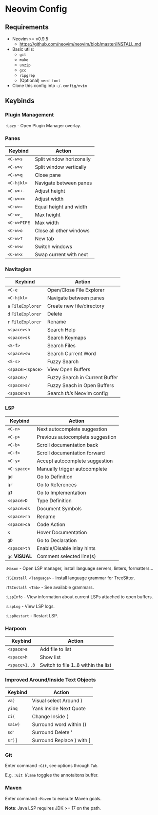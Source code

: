# Neovim Config

## Requirements

- Neovim >= v0.9.5
  - https://github.com/neovim/neovim/blob/master/INSTALL.md
- Basic utils:
  - `git`
  - `make`
  - `unzip`
  - `gcc`
  - `ripgrep`
  - (Optional) `nerd font`
- Clone this config into `~/.config/nvim`

## Keybinds

### Plugin Management

`:Lazy` - Open Plugin Manager overlay.

### Panes

| Keybind | Action |
| ------- | ----- |
| `<C-w>s` | Split window horizonally |
| `<C-w>v` | Split window vertically |
| `<C-w>q` | Close pane |
| `<C-hjkl>` | Navigate between panes |
| `<C-w>+-` | Adjust height |
| `<C-w><>` | Adjust width |
| `<C-w>=` | Equal height and width |
| `<C-w>_` | Max height |
| `<C-w>PIPE` | Max width |
| `<C-w>o` | Close all other windows |
| `<C-w>T` | New tab |
| `<C-w>w` | Switch windows |
| `<C-w>x` | Swap current with next |

### Navitagion

| Keybind | Action |
| ------- | ----- |
| `<C-e` | Open/Close File Explorer |
| `<C-hjkl>` | Navigate between panes |
| `a` `FileExplorer` | Create new file/directory |
| `d` `FileExplorer` | Delete |
| `r` `FileExplorer` | Rename |
| `<space>sh` | Search Help |
| `<space>sk` | Search Keymaps |
| `<S-f>` | Search Files |
| `<space>sw` | Search Current Word |
| `<S-s>` | Fuzzy Search |
| `<space><space>` | View Open Buffers |
| `<space>/` | Fuzzy Search in Current Buffer |
| `<space>s/` | Fuzzy Seach in Open Buffers |
| `<space>sn` | Search *this* Neovim config |

### LSP

| Keybind | Action |
| ------- | ----- |
| `<C-n>` | Next autocomplete suggestion |
| `<C-p>` | Previous autocomplete suggestion |
| `<C-b>` | Scroll documentation back |
| `<C-f>` | Scroll documentation forward |
| `<C-y>` | Accept autocomplete suggestion
| `<C-space>` | Manually trigger autocomplete |
| `gd` | Go to Definition |
| `gr` | Go to References |
| `gI` | Go to Implementation |
| `<space>D` | Type Definition |
| `<space>ds` | Document Symbols |
| `<space>rn` | Rename |
| `<space>ca` | Code Action |
| `K` | Hover Documentation |
| `gD` | Go to Declaration |
| `<space>th` | Enable/Disable inlay hints |
| `gc` **VISUAL** | Comment selected line(s) |

`:Mason` - Open LSP manager, install language servers, linters, formatters...

`:TSInstall <language>` - Install language grammar for TreeSitter.

`:TSInstall <Tab>` - See available grammars.

`:LspInfo` - View information about current LSPs attached to open buffers.

`:LspLog` - View LSP logs.

`:LspRestart` - Restart LSP.

### Harpoon

| Keybind | Action |
| ------- | ----- |
| `<space>a` | Add file to list |
| `<space>h` | Show list |
| `<space>1..8` | Switch to file 1..8 within the list |

### Improved Around/Inside Text Objects

| Keybind | Action |
| ------- | ----- |
| `va)` | Visual select Around ) |
| `yinq` | Yank Inside Next Quote |
| `ci(` | Change Inside ( |
| `saiw)` | Surround word within () |
| `sd'` | Surround Delete ' |
| `sr)]` | Surround Replace ) with ] |

### Git

Enter command `:Git`, see options through `Tab`.

E.g. `:Git blame` toggles the annotaitons buffer.

### Maven

Enter command `:Maven` to execute Maven goals.

**Note**: Java LSP requires JDK >= 17 on the path.
